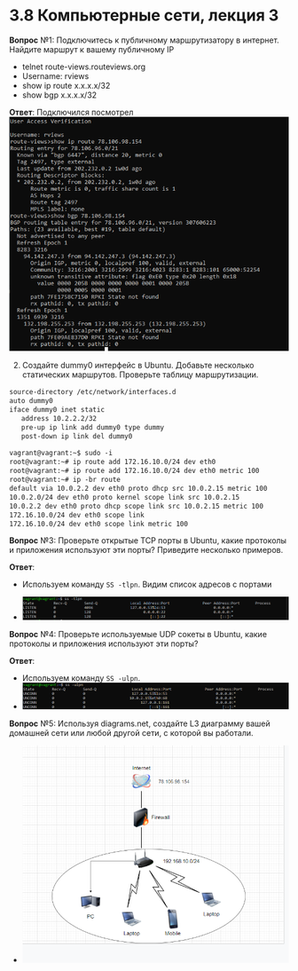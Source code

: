 # 3.8 Компьютерные сети, лекция 3

**Вопрос** №1: Подключитесь к публичному маршрутизатору в интернет. Найдите маршрут к вашему публичному IP

* telnet route-views.routeviews.org
* Username: rviews
* show ip route x.x.x.x/32
* show bgp x.x.x.x/32
 
**Ответ**: Подключился посмотрел ![img.png](img.png)

 2. Создайте dummy0 интерфейс в Ubuntu. Добавьте несколько статических маршрутов. Проверьте таблицу маршрутизации.
 ```
 source-directory /etc/network/interfaces.d
auto dummy0
iface dummy0 inet static
    address 10.2.2.2/32
    pre-up ip link add dummy0 type dummy
    post-down ip link del dummy0
```
```
vagrant@vagrant:~$ sudo -i
root@vagrant:~# ip route add 172.16.10.0/24 dev eth0
root@vagrant:~# ip route add 172.16.10.0/24 dev eth0 metric 100
root@vagrant:~# ip -br route
default via 10.0.2.2 dev eth0 proto dhcp src 10.0.2.15 metric 100
10.0.2.0/24 dev eth0 proto kernel scope link src 10.0.2.15
10.0.2.2 dev eth0 proto dhcp scope link src 10.0.2.15 metric 100
172.16.10.0/24 dev eth0 scope link
172.16.10.0/24 dev eth0 scope link metric 100
```
**Вопрос** №3: Проверьте открытые TCP порты в Ubuntu, какие протоколы и приложения используют эти порты? Приведите несколько примеров.

**Ответ**:

* Используем команду `SS -tlpn`. Видим список адресов с портами 

* ![img_5.png](img_5.png)

**Вопрос** №4: Проверьте используемые UDP сокеты в Ubuntu, какие протоколы и приложения используют эти порты?

**Ответ**: 

* Используем команду `SS -ulpn`. 
* ![img_6.png](img_6.png)

**Вопрос** №5: Используя diagrams.net, создайте L3 диаграмму вашей домашней сети или любой другой сети, с которой вы работали.

* ![img_1.png](img_1.png)


